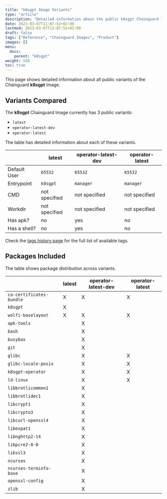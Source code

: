 ```yaml
---
title: "k8sgpt Image Variants"
type: "article"
description: "Detailed information about the public k8sgpt Chainguard Image variants"
date: 2023-03-07T11:07:52+02:00
lastmod: 2023-03-07T11:07:52+02:00
draft: false
tags: ["Reference", "Chainguard Images", "Product"]
images: []
menu:
  docs:
    parent: "k8sgpt"
weight: 550
toc: true
---
```


This page shows detailed information about all public variants of the Chainguard **k8sgpt** Image.

## Variants Compared
The **k8sgpt** Chainguard Image currently has 3 public variants: 

- `latest`
- `operator-latest-dev`
- `operator-latest`

The table has detailed information about each of these variants.

|              | latest        | operator-latest-dev | operator-latest |
|--------------|---------------|---------------------|-----------------|
| Default User | `65532`       | `65532`             | `65532`         |
| Entrypoint   | `k8sgpt`      | `manager`           | `manager`       |
| CMD          | not specified | not specified       | not specified   |
| Workdir      | not specified | not specified       | not specified   |
| Has apk?     | no            | yes                 | no              |
| Has a shell? | no            | yes                 | no              |

Check the [tags history page](/chainguard/chainguard-images/reference/k8sgpt/tags_history/) for the full list of available tags.

## Packages Included
The table shows package distribution across variants.

|                          | latest | operator-latest-dev | operator-latest |
|--------------------------|--------|---------------------|-----------------|
| `ca-certificates-bundle` | X      | X                   | X               |
| `k8sgpt`                 | X      |                     |                 |
| `wolfi-baselayout`       | X      | X                   | X               |
| `apk-tools`              |        | X                   |                 |
| `bash`                   |        | X                   |                 |
| `busybox`                |        | X                   |                 |
| `git`                    |        | X                   |                 |
| `glibc`                  |        | X                   | X               |
| `glibc-locale-posix`     |        | X                   | X               |
| `k8sgpt-operator`        |        | X                   | X               |
| `ld-linux`               |        | X                   | X               |
| `libbrotlicommon1`       |        | X                   |                 |
| `libbrotlidec1`          |        | X                   |                 |
| `libcrypt1`              |        | X                   |                 |
| `libcrypto3`             |        | X                   |                 |
| `libcurl-openssl4`       |        | X                   |                 |
| `libexpat1`              |        | X                   |                 |
| `libnghttp2-14`          |        | X                   |                 |
| `libpcre2-8-0`           |        | X                   |                 |
| `libssl3`                |        | X                   |                 |
| `ncurses`                |        | X                   |                 |
| `ncurses-terminfo-base`  |        | X                   |                 |
| `openssl-config`         |        | X                   |                 |
| `zlib`                   |        | X                   |                 |
